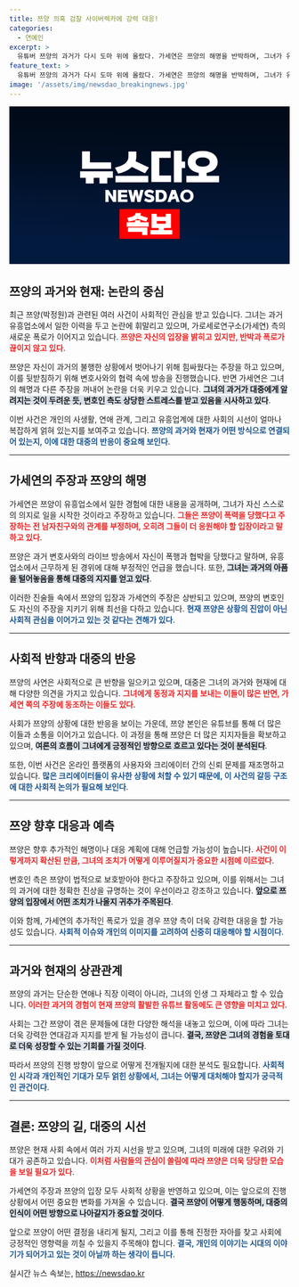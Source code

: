 ```yaml
---
title: 쯔양 의혹 검찰 사이버렉카에 강력 대응!
categories:
  - 연예인
excerpt: >
  유튜버 쯔양의 과거가 다시 도마 위에 올랐다. 가세연은 쯔양의 해명을 반박하며, 그녀가 유흥업소에서 일한 경위에 대한 의혹을 제기했다. 쯔양 측의 추가 대응이 주목받는 가운데, 진실은 어디에 있을까?
feature_text: >
  유튜버 쯔양의 과거가 다시 도마 위에 올랐다. 가세연은 쯔양의 해명을 반박하며, 그녀가 유흥업소에서 일한 경위에 대한 의혹을 제기했다. 쯔양 측의 추가 대응이 주목받는 가운데, 진실은 어디에 있을까?
image: '/assets/img/newsdao_breakingnews.jpg'
---
```


<p><img src="/assets/img/newsdao_breakingnews.jpg" alt="cryptoinkorea 속보" /></p>

<h2 data-ke-size="size26">쯔양의 과거와 현재: 논란의 중심</h2>

<p data-ke-size="size16">최근 쯔양(박정원)과 관련된 여러 사건이 사회적인 관심을 받고 있습니다. 그녀는 과거 유흥업소에서 일한 이력을 두고 논란에 휘말리고 있으며, 가로세로연구소(가세연) 측의 새로운 폭로가 이어지고 있습니다. <b><span style="color: #ee2323;">쯔양은 자신의 입장을 밝히고 있지만, 반박과 폭로가 끊이지 않고 있다</span></b>.</p>

<p data-ke-size="size16">쯔양은 자신이 과거의 불행한 상황에서 벗어나기 위해 힘싸웠다는 주장을 하고 있으며, 이를 뒷받침하기 위해 변호사와의 협력 속에 방송을 진행했습니다. 반면 가세연은 그녀의 해명과 다른 주장을 꺼내어 논란을 더욱 키우고 있습니다. <b><span style="background-color: #21538527;">그녀의 과거가 대중에게 알려지는 것이 두려운 듯, 변호인 측도 상당한 스트레스를 받고 있음을 시사하고 있다</span></b>.</p>

<p data-ke-size="size16">이번 사건은 개인의 사생활, 연애 관계, 그리고 유흥업계에 대한 사회의 시선이 얼마나 복잡하게 얽혀 있는지를 보여주고 있습니다. <b><span style="color: #1a5490;">쯔양의 과거와 현재가 어떤 방식으로 연결되어 있는지, 이에 대한 대중의 반응이 중요해 보인다</span></b>.</p>

<hr>

<h2 data-ke-size="size26">가세연의 주장과 쯔양의 해명</h2>

<p data-ke-size="size16">가세연은 쯔양이 유흥업소에서 일한 경험에 대한 내용을 공개하며, 그녀가 자신 스스로의 의지로 일을 시작한 것이라고 주장하고 있습니다. <b><span style="color: #ee2323;">그들은 쯔양이 폭력을 당했다고 주장하는 전 남자친구와의 관계를 부정하며, 오히려 그들이 더 응원해야 할 입장이라고 말하고 있다</span></b>.</p>

<p data-ke-size="size16">쯔양은 과거 변호사와의 라이브 방송에서 자신이 폭행과 협박을 당했다고 말하며, 유흥업소에서 근무하게 된 경위에 대해 부정적인 언급을 했습니다. 또한, <b><span style="background-color: #21538527;">그녀는 과거의 아픔을 털어놓음을 통해 대중의 지지를 얻고 있다</span></b>.</p>

<p data-ke-size="size16">이러한 진술들 속에서 쯔양의 입장과 가세연의 주장은 상반되고 있으며, 쯔양의 변호인도 자신의 주장을 지키기 위해 최선을 다하고 있습니다. <b><span style="color: #1a5490;">현재 쯔양은 상황의 진압이 아닌 사회적 관심을 이어가고 있는 것 같다는 견해가 있다</span></b>.</p>

<hr>

<h2 data-ke-size="size26">사회적 반향과 대중의 반응</h2>

<p data-ke-size="size16">쯔양의 사연은 사회적으로 큰 반향을 일으키고 있으며, 대중은 그녀의 과거와 현재에 대해 다양한 의견을 가지고 있습니다. <b><span style="color: #ee2323;">그녀에게 동정과 지지를 보내는 이들이 많은 반면, 가세연 쪽의 주장에 동조하는 이들도 있다</span></b>.</p>

<p data-ke-size="size16">사회가 쯔양의 상황에 대한 반응을 보이는 가운데, 쯔양 본인은 유튜브를 통해 더 많은 이들과 소통을 이어가고 있습니다. 이 과정을 통해 쯔양은 더 많은 지지자들을 확보하고 있으며, <b><span style="background-color: #21538527;">여론의 흐름이 그녀에게 긍정적인 방향으로 흐르고 있다는 것이 분석된다</span></b>.</p>

<p data-ke-size="size16">또한, 이번 사건은 온라인 플랫폼의 사용자와 크리에이터 간의 신뢰 문제를 재조명하고 있습니다. <b><span style="color: #1a5490;">많은 크리에이터들이 유사한 상황에 처할 수 있기 때문에, 이 사건의 갈등 구조에 대한 사회적 논의가 필요해 보인다</span></b>.</p>

<hr>

<h2 data-ke-size="size26">쯔양 향후 대응과 예측</h2>

<p data-ke-size="size16">쯔양은 향후 추가적인 해명이나 대응 계획에 대해 언급할 가능성이 높습니다. <b><span style="color: #ee2323;">사건이 이렇게까지 확산된 만큼, 그녀의 조치가 어떻게 이루어질지가 중요한 시점에 이르렀다</span></b>.</p>

<p data-ke-size="size16">변호인 측은 쯔양이 법적으로 보호받아야 한다고 주장하고 있으며, 이를 위해서는 그녀의 과거에 대한 정확한 진상을 규명하는 것이 우선이라고 강조하고 있습니다. <b><span style="background-color: #21538527;">앞으로 쯔양의 입장에서 어떤 조치가 나올지 귀추가 주목된다</span></b>.</p>

<p data-ke-size="size16">이와 함께, 가세연의 추가적인 폭로가 있을 경우 쯔양 측이 더욱 강력한 대응을 할 가능성도 있습니다. <b><span style="color: #1a5490;">사회적 이슈와 개인의 이미지를 고려하여 신중히 대응해야 할 시점이다</span></b>.</p>

<hr>

<h2 data-ke-size="size26">과거와 현재의 상관관계</h2>

<p data-ke-size="size16">쯔양의 과거는 단순한 연애나 직장 이력이 아니라, 그녀의 인생 그 자체라고 할 수 있습니다. <b><span style="color: #ee2323;">이러한 과거의 경험이 현재 쯔양의 활발한 유튜브 활동에도 큰 영향을 미치고 있다</span></b>.</p>

<p data-ke-size="size16">사회는 그간 쯔양이 겪은 문제들에 대한 다양한 해석을 내놓고 있으며, 이에 따라 그녀는 더욱 강력한 연대감과 지지를 받게 될 가능성이 큽니다. <b><span style="background-color: #21538527;">결국, 쯔양은 그녀의 경험을 토대로 더욱 성장할 수 있는 기회를 가질 것이다</span></b>.</p>

<p data-ke-size="size16">따라서 쯔양의 진행 방향이 앞으로 어떻게 전개될지에 대한 분석도 필요합니다. <b><span style="color: #1a5490;">사회적인 시각과 개인적인 기대가 모두 얽힌 상황에서, 그녀는 어떻게 대처해야 할지가 궁극적인 관건이다</span></b>.</p>

<hr>

<h2 data-ke-size="size26">결론: 쯔양의 길, 대중의 시선</h2>

<p data-ke-size="size16">쯔양은 현재 사회 속에서 여러 가지 시선을 받고 있으며, 그녀의 미래에 대한 우려와 기대가 공존하고 있습니다. <b><span style="color: #ee2323;">이처럼 사람들의 관심이 쏠림에 따라 쯔양은 더욱 당당한 모습을 보일 필요가 있다</span></b>.</p>

<p data-ke-size="size16">가세연의 주장과 쯔양의 입장 모두 사회적 상황을 반영하고 있으며, 이는 앞으로의 진행 상황에서 어떤 중요한 변화를 가져올 수 있습니다. <b><span style="background-color: #21538527;">결국 쯔양이 어떻게 행동하며, 대중의 인식이 어떤 방향으로 나아갈지가 중요할 것이다</span></b>.</p>

<p data-ke-size="size16">앞으로 쯔양이 어떤 결정을 내리게 될지, 그리고 이를 통해 진정한 자아를 찾고 사회에 긍정적인 영향력을 끼칠 수 있을지 주목해야 합니다. <b><span style="color: #1a5490;">결국, 개인의 이야기는 시대의 이야기가 되어가고 있는 것이 아닐까 하는 생각이 듭니다</span></b>.</p>

<p data-ke-size="size16"></p>
실시간 뉴스 속보는, <a href="https://newsdao.kr" rel="dofollow">https://newsdao.kr</a>


